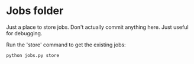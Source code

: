 # Jobs folder

Just a place to store jobs. Don't actually commit anything here. Just useful for debugging.

Run the 'store' command to get the existing jobs:

    python jobs.py store
